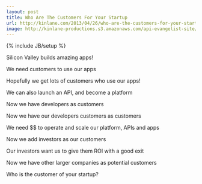 ```yaml
---
layout: post
title: Who Are The Customers For Your Startup
url: http://kinlane.com/2013/04/26/who-are-the-customers-for-your-startup/
image: http://kinlane-productions.s3.amazonaws.com/api-evangelist-site/blog/bw-question-mark.png
---
```

{% include JB/setup %}





Silicon Valley builds amazing apps!





We need customers to use our apps





Hopefully we get lots of customers who use our apps!





We can also launch an API, and become a platform





Now we have developers as customers





Now we have our developers customers as customers





We need $$ to operate and scale our platform, APIs and apps





Now we add investors as our customers





Our investors want us to give them ROI with a good exit





Now we have other larger companies as potential customers





Who is the customer of your startup?



